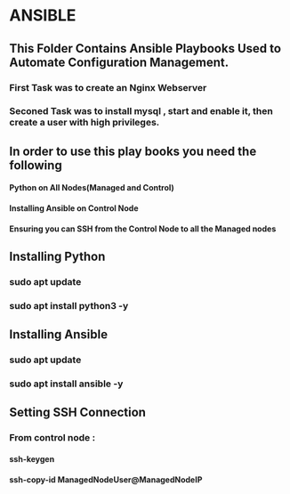 # ANSIBLE 

## This Folder Contains Ansible Playbooks Used to Automate Configuration Management.


### First Task was to create an Nginx Webserver 
### Seconed Task was to install mysql , start and enable it, then create a user with high privileges.



## In order to use this play books you need the following 

#### Python on All Nodes(Managed and Control)
#### Installing Ansible on Control Node
#### Ensuring you can SSH from the Control Node to all the Managed nodes

## Installing Python
### sudo apt update 
### sudo apt install python3 -y


## Installing Ansible 

### sudo apt update 
### sudo apt install ansible -y

## Setting SSH Connection
### From control node : 
#### ssh-keygen
#### ssh-copy-id     ManagedNodeUser@ManagedNodeIP


